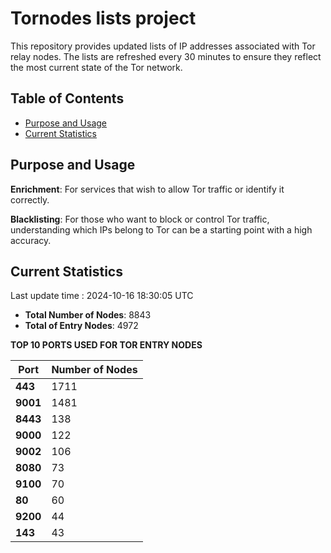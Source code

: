 # Tornodes lists project

This repository provides updated lists of IP addresses associated with Tor relay nodes. The lists are refreshed every 30 minutes to ensure they reflect the most current state of the Tor network.

## Table of Contents

- [Purpose and Usage](#purpose-and-usage)
- [Current Statistics](#current-statistics)


## Purpose and Usage

**Enrichment**: For services that wish to allow Tor traffic or identify it correctly.

**Blacklisting**: For those who want to block or control Tor traffic, understanding which IPs belong to Tor can be a starting point with a high accuracy.

## Current Statistics

Last update time : 2024-10-16 18:30:05 UTC

- **Total Number of Nodes**: 8843
- **Total of Entry Nodes**: 4972

**TOP 10 PORTS USED FOR TOR ENTRY NODES**

| **Port** | **Number of Nodes** |
|------|-----------------|
| **443**   | 1711  |
| **9001**   | 1481  |
| **8443**   | 138  |
| **9000**   | 122  |
| **9002**   | 106  |
| **8080**   | 73  |
| **9100**   | 70  |
| **80**   | 60  |
| **9200**   | 44  |
| **143**   | 43  |

